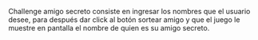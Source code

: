 Challenge amigo secreto consiste en ingresar los nombres que el usuario desee, para después dar click al botón sortear amigo y que el juego le muestre en pantalla el nombre de quien es su amigo secreto.
